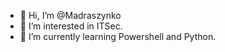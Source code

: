 - 👋 Hi, I’m @Madraszynko
- 👀 I’m interested in ITSec.
- 🌱 I’m currently learning Powershell and Python.
